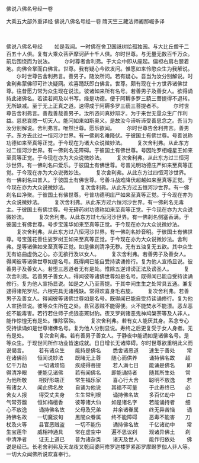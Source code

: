 佛说八佛名号经一卷


大乘五大部外重译经
佛说八佛名号经一卷
隋天竺三藏法师阇那崛多译


　　

佛说八佛名号经
　　如是我闻。一时佛在舍卫国祇树给孤独园。与大比丘僧千二百五十人俱。复有大乘众菩萨摩诃萨十千人俱。尔时世尊。与无量无数百千万众。前后围绕而为说法。
　　尔时尊者舍利弗。于大众中即从座起。偏袒右肩右膝着地。向佛合掌而白佛言。世尊。我有疑心今欲发问。惟愿如来怜愍众生为我解说。
　　尔时世尊告舍利弗言。善男子。随汝所问。若有疑心。吾当为汝分别解说。时舍利弗蒙佛印可许决疑网。欢喜踊跃即白佛言。世尊。颇有现在十方世界诸佛世尊。往昔愿力常为众生现在说法。彼诸如来所有名号。若善男子及善女人。欲得诵持此诸佛名。若读若闻及以书写。缘是功德。便于阿耨多罗三藐三菩提得不退转。无所缺减。至于无上正真之道。速得成于阿耨多罗三藐三菩提者不。
　　尔时世尊告舍利弗言。善哉善哉善男子。汝所咨问真妙辩才。为于来世无量众生广作利益。慈悲哀愍一切天人。能问如来如斯奥义。是故汝今谛听谛受善思念之。吾当为汝分别解说。舍利弗言。唯然世尊。愿乐欲闻。
　　尔时世尊告舍利弗言。善男子。东方去此过一恒河沙世界。有一佛刹名难降伏。于彼国土有佛世尊。号善说称功德如来至真等正觉。于今现在为诸大众说微妙法。
　　复次舍利弗。从此东方过二恒河沙世界。有一佛刹名无障碍。于彼国土有佛世尊。号因陀罗相幢星王如来至真等正觉。于今现在亦为大众说微妙法。
　　复次舍利弗。从此东方过三恒河沙世界。有一佛刹名曰爱乐。于彼国土有佛世尊。号普光明功德庄严如来至真等正觉。于今现在亦为大众说微妙法。
　　复次舍利弗。从此东方过四恒河沙世界。有一佛刹名曰普入。于彼国土有佛世尊。号善斗战难降伏超越如来至真等正觉。于今现在亦为大众说微妙法。
　　复次舍利弗。从此东方过五恒河沙世界。有一佛刹名曰净聚。于彼国土有佛世尊。号普功德明庄严如来至真等正觉。于今现在亦为大众说微妙法。
　　复次舍利弗。从此东方过六恒河沙世界。有一佛刹名无毒主。于彼国土有佛世尊。号无碍药树功德称如来至真等正觉。于今现在亦为大众说微妙法。
　　复次舍利弗。从此东方过七恒河沙世界。有一佛刹名侧塞香满。于彼国土有佛世尊。号步宝莲华如来至真等正觉。于今现在亦为大众说微妙法。
　　复次舍利弗。从此东方过八恒河沙世界。有一佛刹名妙音明。于彼国土有佛世尊。号宝莲花善住娑罗树王如来至真等正觉。于今现在亦为大众说微妙法。舍利弗。是等诸佛如来至真等正觉。如是佛刹清净无秽。无有五浊复无五欲。其中众生无有谄曲虚伪之心。亦无欲行及以女人。
　　复次舍利弗。若善男子及善女人。得闻彼等诸佛世尊如是名号。既得闻已能自受持读诵修行。复为他人宣扬显说。彼善男子及善女人。若堕三恶道者无有是处。惟除五逆诽谤正法及谤圣人。
　　复次舍利弗。若善男子善女人。得闻彼等诸佛世尊如是名号。既得闻已能自受持读诵修行。复为他人宣扬显说。如是之人乃至菩提。于其中间生生之处常具五通。兼复逮得诸陀罗尼。六根完具无诸残缺。常得欢喜身毛右旋。
　　复次舍利弗。若善男子及善女人。得闻彼等诸佛世尊如是名号。既得闻已能自受持读诵修行。复为他人宣扬显说。彼等众生所在之处。县官恶贼不能得便。火不能焚水不能漂。恶龙恶蛇不能毒害。若行若住师子虎狼态罴豺豹。夜叉罗刹诸恶鬼神鸠槃荼等及人非人。能作惊惶无有是处。惟除宿殃。
　　复次舍利弗。若有女人能厌其身。系念专心受持读诵如是世尊诸佛名号。复为他人分别显说。寿终之后更复受于女人身者。无有是处。
　　复次舍利弗。若有善男子善女人。于静夜中能诵如是诸佛名号。是等众生。于现世间所作功业皆速成就。日日增长无诸障碍。尔时世尊欲重明此义而说偈言。
　　若有诸众生　　能持是佛名
　　悉舍诸恶道　　速生于善处
　　常在诸佛前　　恒闻说妙法
　　既睹无上尊　　随心而供养
　　诵持佛名故　　超亿千万劫
　　一切诸烦恼　　疾成得菩提
　　若人满七日　　能诵是佛名
　　即得清净眼　　便能见诸佛
　　若有闻佛名　　即能诵持者
　　随其所生处　　常为他所敬
　　相好形端正　　常生福乐家
　　喜心行大舍　　聪明不放逸
　　若有诸女人　　闻此佛名故
　　自诵为他说　　其福不可量
　　于此寿终已　　必舍女人报
　　得受丈夫身　　生生常利根
　　诵持佛名故　　多百亿劫中
　　口气常芬馥　　恒如栴檀香
　　彼等诸大仙　　如是诸名字
　　若能诵持者　　细心不放逸
　　诵持佛名故　　父母及兄弟
　　并余诸眷属　　终无异苦恼
　　诵持佛名故　　一切魔波旬
　　黑闇众眷属　　终不能障碍
　　恶毒不能害　　刀杖及火等
　　县官恶贼盗　　一切不能伤
　　诵持佛名故　　千亿诸劫中
　　常生宝莲华　　威相神通具
　　常在虚空中　　遍不思议刹
　　观诸异佛土　　刹中清净者
　　证无上道已　　普为诸杂类
　　诸天及世人　　能作归依处
　　佛说是经已。长老舍利弗及天龙夜叉乾闼婆阿修罗迦楼罗紧那罗摩睺罗伽人非人等。一切大众闻佛所说欢喜奉行。


